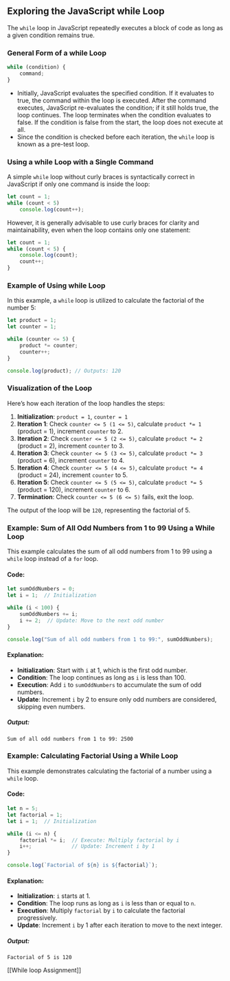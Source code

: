 ## Exploring the JavaScript while Loop
The `while` loop in JavaScript repeatedly executes a block of code as long as a given condition remains true.

### General Form of a while Loop
```js
while (condition) {
    command;
}
```
- Initially, JavaScript evaluates the specified condition. If it evaluates to true, the command within the loop is executed. After the command executes, JavaScript re-evaluates the condition; if it still holds true, the loop continues. The loop terminates when the condition evaluates to false. If the condition is false from the start, the loop does not execute at all.
- Since the condition is checked before each iteration, the `while` loop is known as a pre-test loop.

### Using a while Loop with a Single Command
A simple `while` loop without curly braces is syntactically correct in JavaScript if only one command is inside the loop:
```js
let count = 1;
while (count < 5)
    console.log(count++);
```

However, it is generally advisable to use curly braces for clarity and maintainability, even when the loop contains only one statement:
```js
let count = 1;
while (count < 5) {
    console.log(count);
    count++;
}
```

### Example of Using while Loop
In this example, a `while` loop is utilized to calculate the factorial of the number 5:
```js
let product = 1;
let counter = 1;

while (counter <= 5) {
    product *= counter;
    counter++;
}

console.log(product); // Outputs: 120
```

### Visualization of the Loop
Here’s how each iteration of the loop handles the steps:

1. **Initialization**: `product = 1`, `counter = 1`
2. **Iteration 1**: Check `counter <= 5 (1 <= 5)`, calculate `product *= 1` (product = 1), increment `counter` to 2.
3. **Iteration 2**: Check `counter <= 5 (2 <= 5)`, calculate `product *= 2` (product = 2), increment `counter` to 3.
4. **Iteration 3**: Check `counter <= 5 (3 <= 5)`, calculate `product *= 3` (product = 6), increment `counter` to 4.
5. **Iteration 4**: Check `counter <= 5 (4 <= 5)`, calculate `product *= 4` (product = 24), increment `counter` to 5.
6. **Iteration 5**: Check `counter <= 5 (5 <= 5)`, calculate `product *= 5` (product = 120), increment `counter` to 6.
7. **Termination**: Check `counter <= 5 (6 <= 5)` fails, exit the loop.

The output of the loop will be `120`, representing the factorial of 5.

### Example: Sum of All Odd Numbers from 1 to 99 Using a While Loop
This example calculates the sum of all odd numbers from 1 to 99 using a `while` loop instead of a `for` loop.

#### Code:
```js
let sumOddNumbers = 0;
let i = 1;  // Initialization

while (i < 100) {
    sumOddNumbers += i;
    i += 2;  // Update: Move to the next odd number
}

console.log("Sum of all odd numbers from 1 to 99:", sumOddNumbers);
```

#### Explanation:
- **Initialization**: Start with `i` at 1, which is the first odd number.
- **Condition**: The loop continues as long as `i` is less than 100.
- **Execution**: Add `i` to `sumOddNumbers` to accumulate the sum of odd numbers.
- **Update**: Increment `i` by 2 to ensure only odd numbers are considered, skipping even numbers.
##### Output:
```text
Sum of all odd numbers from 1 to 99: 2500
```

### Example: Calculating Factorial Using a While Loop
This example demonstrates calculating the factorial of a number using a `while` loop.

#### Code:
```js
let n = 5;
let factorial = 1;
let i = 1;  // Initialization

while (i <= n) {
    factorial *= i;  // Execute: Multiply factorial by i
    i++;             // Update: Increment i by 1
}

console.log(`Factorial of ${n} is ${factorial}`);
```

#### Explanation:
- **Initialization**: `i` starts at 1.
- **Condition**: The loop runs as long as `i` is less than or equal to `n`.
- **Execution**: Multiply `factorial` by `i` to calculate the factorial progressively.
- **Update**: Increment `i` by 1 after each iteration to move to the next integer.

##### Output:
```text
Factorial of 5 is 120
```

[[While loop Assignment]]